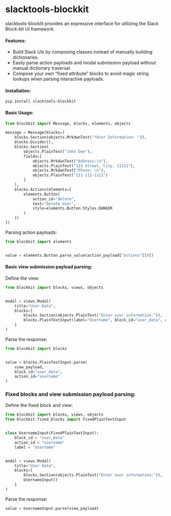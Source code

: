 # slacktools-blockkit

slacktools-blocklit provides an expressive interface for utilizing the Slack Block-kit UI framework.

#### Features:
* Build Slack UIs by composing classes instead of manually building dictionaries.
* Easily parse action payloads and modal submission payload without manual dictionary traversal.
* Compose your own "fixed attribute" blocks to avoid magic string lookups when parsing interactive payloads.

#### Installation:
`pip install slacktools-blockkit`

#### Basic Usage:
```python
from blockkit import Message, blocks, elements, objects

message = Message(blocks=[
    blocks.Section(objects.MrkdwnText("*User Information: ")),
    blocks.Divider(),
    blocks.Section(
        objects.PlainText("John Doe"), 
        fields=[
            objects.MrkdwnText("Address:\n"),
            objects.PlainText("123 Street, City, 11111"),
            objects.MrkdwnText("Phone: \n"),
            objects.PlainText("111-111-1111")
        ]
    ),
    blocks.Actions(elements=[
        elements.Button(
            action_id="delete", 
            text="Delete User", 
            style=elements.Button.Styles.DANGER
        )
    ])
])
```


Parsing action payloads:
```python
from blockkit import elements


value = elements.Button.parse_value(action_payload["actions"][0])

```

#### Basic view submission payload parsing:
Define the view:
```python
from blockkit import blocks, views, objects


modal = views.Modal(
    title="User Data",
    blocks=[
        blocks.Section(objects.PlainText("Enter user information:")),
        blocks.PlainTextInput(label="Username", block_id="user_data", action_id="username")
    ]
)
```
Parse the response:
```python
from blockkit import blocks


value = blocks.PlainTextInput.parse(
    view_payload, 
    block_id="user_data", 
    action_id="username"
)
```

### Fixed blocks and view submission payload parsing:
Define the fixed block and view:
```python
from blockkit import blocks, views, objects
from blockkit.fixed_blocks import FixedPlainTextInput


class UsernameInput(FixedPlainTextInput):
    block_id = "user_data"
    action_id = "username"
    label = "Username"


modal = views.Modal(
    title="User Data",
    blocks=[
        blocks.Section(objects.PlainText("Enter user information:")),
        UsernameInput()
    ]
)
```
Parse the response:
```python
value = UsernameInput.parse(view_payload)
```
